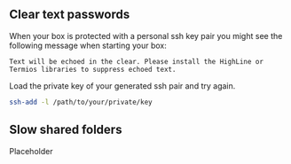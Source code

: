 
## Clear text passwords

When your box is protected with a personal ssh key pair you might see the
following message when starting your box:

    Text will be echoed in the clear. Please install the HighLine or Termios libraries to suppress echoed text.

Load the private key of your generated ssh pair and try again.

```bash
ssh-add -l /path/to/your/private/key
```

## Slow shared folders

Placeholder
